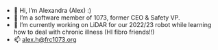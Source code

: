- 👋 Hi, I’m Alexandra (Alex) :)
- 👀 I’m a software member of 1073, former CEO & Safety VP. 
- 🌱 I’m currently working on LiDAR for our 2022/23 robot while learning how to deal with chronic illness (HI fibro friends!!)
- 📫 alex.h@frc1073.org

<!---
122004/122004 is a ✨ special ✨ repository because its `README.md` (this file) appears on your GitHub profile.
You can click the Preview link to take a look at your changes.
--->
